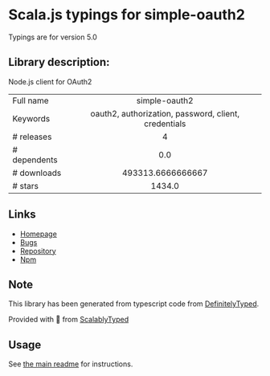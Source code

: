 
# Scala.js typings for simple-oauth2

Typings are for version 5.0

## Library description:
Node.js client for OAuth2

|                    |                 |
| ------------------ | :-------------: |
| Full name          | simple-oauth2 |
| Keywords           | oauth2, authorization, password, client, credentials |
| # releases         | 4 |
| # dependents       | 0.0 |
| # downloads        | 493313.6666666667 |
| # stars            | 1434.0 |

## Links
- [Homepage](https://github.com/lelylan/simple-oauth2)
- [Bugs](https://github.com/lelylan/simple-oauth2/issues)
- [Repository](https://github.com/lelylan/simple-oauth2)
- [Npm](https://www.npmjs.com/package/simple-oauth2)
    


## Note
This library has been generated from typescript code from [DefinitelyTyped](https://definitelytyped.org).

Provided with :purple_heart: from [ScalablyTyped](https://github.com/oyvindberg/ScalablyTyped)

## Usage
See [the main readme](../../readme.md) for instructions.


